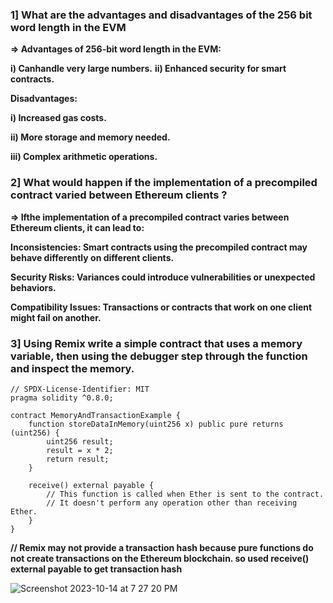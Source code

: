 ### 1]  What are the advantages and disadvantages of the 256 bit word length in the EVM

**=>  Advantages of 256-bit word length in the EVM:**

**i) Canhandle very large numbers.**
**ii) Enhanced security for smart contracts.**

**Disadvantages:**

**i) Increased gas costs.**

**ii) More storage and memory needed.**

**iii) Complex arithmetic operations.**


### 2]   What would happen if the implementation of a precompiled contract varied between Ethereum clients ?

 **=> Ifthe implementation of a precompiled contract varies between Ethereum clients, it can lead to:**

**Inconsistencies: Smart contracts using the precompiled contract may behave differently on different clients.**

**Security Risks: Variances could introduce vulnerabilities or unexpected behaviors.**

**Compatibility Issues: Transactions or contracts that work on one client might fail on another.**


### 3]  Using Remix write a simple contract that uses a memory variable, then using the debugger step through the function and inspect the memory.


```
// SPDX-License-Identifier: MIT
pragma solidity ^0.8.0;

contract MemoryAndTransactionExample {
    function storeDataInMemory(uint256 x) public pure returns (uint256) {
        uint256 result;
        result = x * 2;
        return result;
    }

    receive() external payable {
        // This function is called when Ether is sent to the contract.
        // It doesn't perform any operation other than receiving Ether.
    }
}

```

**// Remix may not provide a transaction hash because pure functions do not create transactions on the Ethereum blockchain. so used receive() external payable to get transaction hash**



![Screenshot 2023-10-14 at 7 27 20 PM](https://github.com/Disha1998/ECode-AdvanceSolidity-2023/assets/69969675/215473af-831d-4f54-8a9b-d650fca1b43c)
